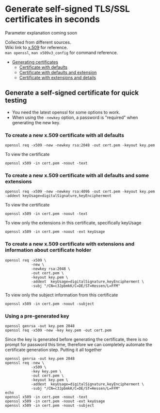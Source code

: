 # Generate self-signed TLS/SSL certificates in seconds  
Parameter explanation coming soon


Collected from different sources.  
Wiki link to [x.509](https://en.wikipedia.org/wiki/X.509) for reference.  
`man openssl`, `man x509v3_config` for command reference.  

- [Generating certificates](#generate-a-self-signed-certificate-for-quick-testing)  
  - [Certificate with defaults](#to-create-a-new-x509-certificate-with-all-defaults)  
  - [Certificate with defaults and extension](#to-create-a-new-x509-certificate-with-all-defaults-and-some-extensions)  
  - [Certificate with extensions and details](#to-create-a-new-x509-certificate-with-extensions-and-information-about-certificate-holder)    

## Generate a self-signed certificate for quick testing  
* You need the latest openssl for some options to work.  
* When using the `-newkey` option, a password is "required" when generating the new key.   

### To create a new x.509 certificate with all defaults  

    openssl req -x509 -new -newkey rsa:2048 -out cert.pem -keyout key.pem  

To view the certificate  

    openssl x509 -in cert.pem -noout -text

### To create a new x.509 certificate with all defaults and some extensions
    
    openssl req -x509 -new -newkey rsa:4096 -out cert.pem -keyout key.pem -addext keyUsage=digitalSignature,keyEncipherment  

To view the certificate  

    openssl x509 -in cert.pem -noout -text  

To view only the extensions in this certificate, specifically keyUsage  
    
    openssl x509 -in cert.pem -noout -ext keyUsage

### To create a new x.509 certificate with extensions and information about certificate holder

    openssl req -x509 \
                -new \
                -newkey rsa:2048 \
                -out cert.pem \
                -keyout key.pem \
                -addext  keyUsage=digitalSignature,keyEncipherment \
                -subj "/CN=c3JpbmkK/C=DE/ST=Hessen/L=FFM"

To view only the subject information from this certificate  

    openssl x509 -in cert.pem -noout -subject
    
### Using a pre-generated key

    openssl genrsa -out key.pem 2048
    openssl req -x509 -new -key key.pem -out cert.pem
    
Since the key is generated before generating the certificate, there is no prompt for password this time, therefore we can completely automate the certificate generation step. Putting it all together

    openssl genrsa -out key.pem 2048
    openssl req -new \
                -x509 \
                -key key.pem \
                -out cert.pem \
                -keyout key.pem \
                -addext  keyUsage=digitalSignature,keyEncipherment \
                -subj "/CN=c3JpbmkK/C=DE/ST=Hessen/L=FFM"
    echo
    openssl x509 -in cert.pem -noout -text
    openssl x509 -in cert.pem -noout -ext keyUsage
    openssl x509 -in cert.pem -noout -subject
    

